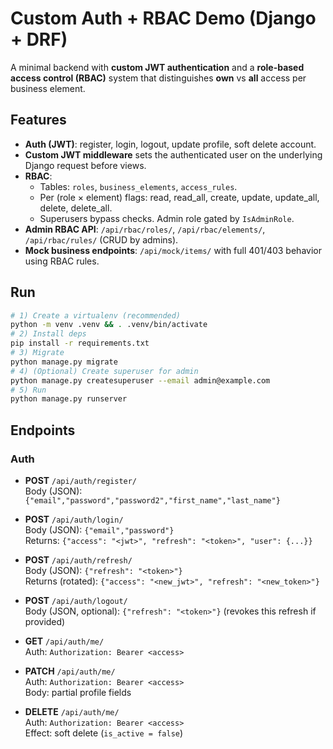 # Custom Auth + RBAC Demo (Django + DRF)

A minimal backend with **custom JWT authentication** and a **role-based access control (RBAC)** system that distinguishes **own** vs **all** access per business element.

## Features

- **Auth (JWT)**: register, login, logout, update profile, soft delete account.
- **Custom JWT middleware** sets the authenticated user on the underlying Django request before views.
- **RBAC**:
  - Tables: `roles`, `business_elements`, `access_rules`.
  - Per (role × element) flags: read, read_all, create, update, update_all, delete, delete_all.
  - Superusers bypass checks. Admin role gated by `IsAdminRole`.
- **Admin RBAC API**: `/api/rbac/roles/`, `/api/rbac/elements/`, `/api/rbac/rules/` (CRUD by admins).
- **Mock business endpoints**: `/api/mock/items/` with full 401/403 behavior using RBAC rules.

## Run

```bash
# 1) Create a virtualenv (recommended)
python -m venv .venv && . .venv/bin/activate
# 2) Install deps
pip install -r requirements.txt
# 3) Migrate
python manage.py migrate
# 4) (Optional) Create superuser for admin
python manage.py createsuperuser --email admin@example.com
# 5) Run
python manage.py runserver
```


## Endpoints

### Auth
- **POST** `/api/auth/register/`  
  Body (JSON): `{"email","password","password2","first_name","last_name"}`
  
- **POST** `/api/auth/login/`  
  Body (JSON): `{"email","password"}`  
  Returns: `{"access": "<jwt>", "refresh": "<token>", "user": {...}}`

- **POST** `/api/auth/refresh/`  
  Body (JSON): `{"refresh": "<token>"}`  
  Returns (rotated): `{"access": "<new_jwt>", "refresh": "<new_token>"}`

- **POST** `/api/auth/logout/`  
  Body (JSON, optional): `{"refresh": "<token>"}`  (revokes this refresh if provided)

- **GET** `/api/auth/me/`  
  Auth: `Authorization: Bearer <access>`

- **PATCH** `/api/auth/me/`  
  Auth: `Authorization: Bearer <access>`  
  Body: partial profile fields

- **DELETE** `/api/auth/me/`  
  Auth: `Authorization: Bearer <access>`  
  Effect: soft delete (`is_active = false`)